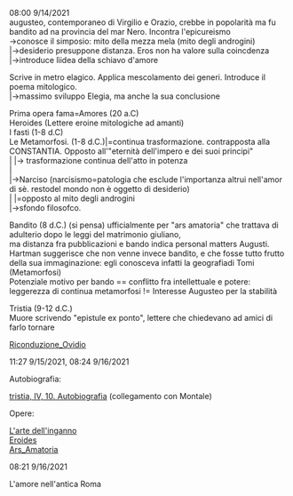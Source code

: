 08:00 9/14/2021  
augusteo, contemporaneo di Virgilio e Orazio, crebbe in popolarità ma fu bandito ad na provincia del mar Nero. Incontra l'epicureismo  
	->conosce il simposio: mito della mezza mela (mito degli androgini)  
									|->desiderio presuppone distanza. Eros non ha valore sulla coincdenza  
									|->introduce lìidea della schiavo d'amore  
  
Scrive in metro elagico. Applica mescolamento dei generi. Introduce il poema mitologico.   
		|->massimo sviluppo Elegia, ma anche la sua conclusione  
  
Prima opera fama=Amores (20 a.C)  
Heroides (Lettere eroine mitologiche ad amanti)  
I fasti (1-8 d.C)  
Le Metamorfosi. (1-8 d.C.)|=continua trasformazione. contrapposta alla CONSTANTIA. Opposto all'"eternità dell'impero e dei suoi principi"  
 |			  |-> trasformazione continua dell'atto in potenza  
 |  
 |->Narciso (narcisismo=patologia che esclude l'importanza altrui nell'amor di sè. restodel mondo non è oggetto di desiderio)  
 |   |=opposto al mito degli androgini  
 |->sfondo filosofco.  
  
Bandito (8 d.C.) (si pensa) ufficialmente per "ars amatoria" che trattava di adulterio dopo le leggi del matrimonio giuliano,   
ma distanza fra pubblicazioni e bando indica personal matters Augusti.  
Hartman suggerisce che non venne invece bandito, e che fosse tutto frutto della sua immaginazione: egli conosceva infatti la geografiadi Tomi (Metamorfosi)  
Potenziale motivo per bando == conflitto fra intellettuale e potere: leggerezza di continua metamorfosi != Interesse Augusteo per la stabilità  
  
Tristia (9-12 d.C.)  
Muore scrivendo "epistule ex ponto", lettere che chiedevano ad amici di farlo tornare  
  
  
[Riconduzione_Ovidio](17_Settembre_Come_importanti_-Guerra-.md)  
  
11:27 9/15/2021, 08:24 9/16/2021  
  
Autobiografia:  
  
[tristia, IV, 10. Autobiografia](tristia_autobiografia_4_10_Ovidio) (collegamento con Montale)  
  
  
Opere:  
  
[L'arte dell'inganno](arte_inganno_Ovidio)  
[Eroides](Eroides)  
[Ars_Amatoria](Ars_Amatoria.md)  
  
08:21 9/16/2021  
  
L'amore nell'antica Roma  
  
  

